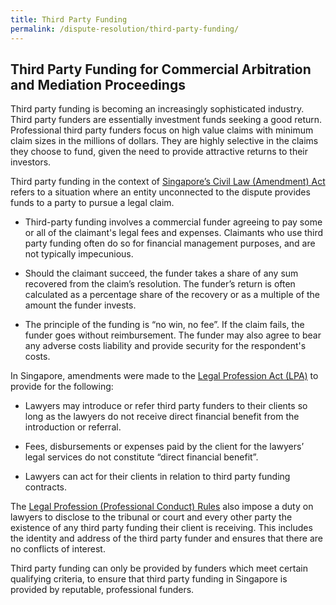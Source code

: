 ```yaml
---
title: Third Party Funding
permalink: /dispute-resolution/third-party-funding/
---
```


## Third Party Funding for Commercial Arbitration and Mediation Proceedings

Third party funding is becoming an increasingly sophisticated industry. Third party funders are essentially investment funds seeking a good return. Professional third party funders focus on high value claims with minimum claim sizes in the millions of dollars. They are highly selective in the claims they choose to fund, given the need to provide attractive returns to their investors.

Third party funding in the context of [Singapore’s Civil Law (Amendment) Act](https://sso.agc.gov.sg/Bills-Supp/33-2020/Published/20200903?DocDate=20200903) refers to a situation where an entity unconnected to the dispute provides funds to a party to pursue a legal claim.

- Third-party funding involves a commercial funder agreeing to pay some or all of the claimant's legal fees and expenses. Claimants who use third party funding often do so for financial management purposes, and are not typically impecunious.

- Should the claimant succeed, the funder takes a share of any sum recovered from the claim’s resolution. The funder’s return is often calculated as a percentage share of the recovery or as a multiple of the amount the funder invests.

- The principle of the funding is “no win, no fee”. If the claim fails, the funder goes without reimbursement. The funder may also agree to bear any adverse costs liability and provide security for the respondent's costs.

In Singapore, amendments were made to the [Legal Profession Act (LPA)](https://sso.agc.gov.sg/Act/LPA1966) to provide for the following:

- Lawyers may introduce or refer third party funders to their clients so long as the lawyers do not receive direct financial benefit from the introduction or referral.

- Fees, disbursements or expenses paid by the client for the lawyers’ legal services do not constitute “direct financial benefit”.

- Lawyers can act for their clients in relation to third party funding contracts.

The [Legal Profession (Professional Conduct) Rules](https://sso.agc.gov.sg/SL/LPA1966-S706-2015) also impose a duty on lawyers to disclose to the tribunal or court and every other party the existence of any third party funding their client is receiving. This includes the identity and address of the third party funder and ensures that there are no conflicts of interest.

Third party funding can only be provided by funders which meet certain qualifying criteria, to ensure that third party funding in Singapore is provided by reputable, professional funders.
